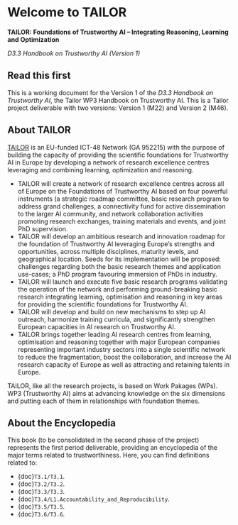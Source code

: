 # Welcome to TAILOR

**TAILOR: Foundations of Trustworthy AI – Integrating Reasoning, Learning and Optimization**

*D3.3 Handbook on Trustworthy AI (Version 1)*

## Read this first

This is a working document for the Version 1 of the *D3.3 Handbook on Trustworthy AI*, the Tailor WP3 Handbook on Trustworthy AI. This
is a Tailor project deliverable with two versions: Version 1 (M22) and Version 2 (M46).


## About TAILOR

<a href="https://tailor-network.eu" terget=_blank>TAILOR</a> is an EU-funded ICT-48 Network (GA 952215) with the purpose of building the capacity of providing the scientific foundations for Trustworthy AI in Europe by developing a network of research excellence centres leveraging and combining learning, optimization and reasoning.

- TAILOR will create a network of research excellence centres across all of Europe on the Foundations of Trustworthy AI based on four powerful instruments (a strategic roadmap committee, basic research program to address grand challenges, a connectivity fund for active dissemination to the larger AI community, and network collaboration activities promoting research exchanges, training materials and events, and joint PhD supervision.
- TAILOR will develop an ambitious research and innovation roadmap for the foundation of Trustworthy AI leveraging Europe’s strengths and opportunities, across multiple disciplines, maturity levels, and geographical location. Seeds for its implementation will be proposed: challenges regarding both the basic research themes and application use-cases; a PhD program favouring immersion of PhDs in industry.
- TAILOR will launch and execute five basic research programs validating the operation of the network and performing ground-breaking basic research integrating learning, optimisation and reasoning in key areas for providing the scientific foundations for Trustworthy AI.
- TAILOR will develop and build on new mechanisms to step up AI outreach, harmonize training curricula, and significantly strengthen European capacities in AI research on Trustworthy AI.
- TAILOR brings together leading AI research centres from learning, optimisation and reasoning together with major European companies representing important industry sectors into a single scientific network to reduce the fragmentation, boost the collaboration, and increase the AI research capacity of Europe as well as attracting and retaining talents in Europe.

TAILOR, like all the research projects, is based on Work Pakages (WPs).
WP3 (Trustworthy AI) aims at advancing knowledge on the six dimensions and putting each of them in relationships with foundation themes.

## About the Encyclopedia

This book (to be consolidated in the second phase of the project) represents the first period deliverable, providing an encyclopedia of the major terms related to trustworthiness.
Here, you can find definitions related to:
- {doc}`T3.1/T3.1`. 
- {doc}`T3.2/T3.2`. 
- {doc}`T3.3/T3.3`. 
- {doc}`T3.4/L1.Accountability_and_Reproducibility`. 
- {doc}`T3.5/T3.5`.
- {doc}`T3.6/T3.6`.


